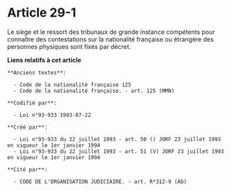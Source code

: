 # Article 29-1

Le siège et le ressort des tribunaux de grande instance compétents pour connaître des contestations sur la nationalité
française ou étrangère des personnes physiques sont fixés par décret.

**Liens relatifs à cet article**

	**Anciens textes**:

	  - Code de la nationalité française 125
	  - Code de la nationalité française. - art. 125 (MMN)

	**Codifié par**:

	  - Loi n°93-933 1993-07-22

	**Créé par**:

	  - Loi n°93-933 du 22 juillet 1993 - art. 50 () JORF 23 juillet 1993 en vigueur le 1er janvier 1994
	  - Loi n°93-933 du 22 juillet 1993 - art. 51 (V) JORF 23 juillet 1993 en vigueur le 1er janvier 1994

	**Cité par**:

	  - CODE DE L'ORGANISATION JUDICIAIRE. - art. R*312-9 (Ab)
